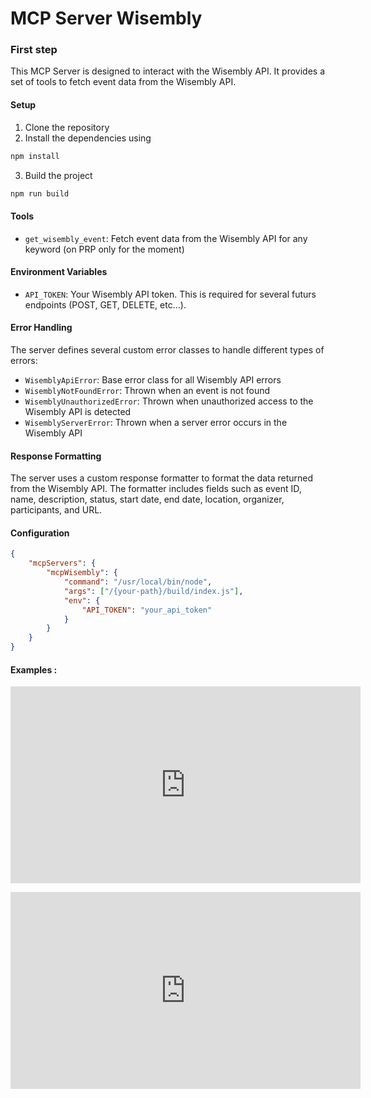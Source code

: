 # MCP Server Wisembly
### First step
This MCP Server is designed to interact with the Wisembly API. It provides a set of tools to fetch event data from the Wisembly API.

#### Setup

1. Clone the repository
2. Install the dependencies using 
```bash
npm install
```
3. Build the project 
```bash
npm run build
```

#### Tools

- `get_wisembly_event`: Fetch event data from the Wisembly API for any keyword (on PRP only for the moment)

#### Environment Variables

- `API_TOKEN`: Your Wisembly API token. This is required for several futurs endpoints (POST, GET, DELETE, etc…).

#### Error Handling

The server defines several custom error classes to handle different types of errors:

- `WisemblyApiError`: Base error class for all Wisembly API errors
- `WisemblyNotFoundError`: Thrown when an event is not found
- `WisemblyUnauthorizedError`: Thrown when unauthorized access to the Wisembly API is detected
- `WisemblyServerError`: Thrown when a server error occurs in the Wisembly API

#### Response Formatting

The server uses a custom response formatter to format the data returned from the Wisembly API. The formatter includes fields such as event ID, name, description, status, start date, end date, location, organizer, participants, and URL.

#### Configuration

```json
{
    "mcpServers": {
        "mcpWisembly": {
            "command": "/usr/local/bin/node",
            "args": ["/{your-path}/build/index.js"],
            "env": {
                "API_TOKEN": "your_api_token"
            }
        }
    }
}
```
#### Examples : 

[<iframe width="560" height="315" src="https://www.youtube.com/embed/zoWJfXctXCY?si=Y1qPJEIrWWMxhWH4" title="YouTube video player" frameborder="0" allow="accelerometer; autoplay; clipboard-write; encrypted-media; gyroscope; picture-in-picture; web-share" referrerpolicy="strict-origin-when-cross-origin" allowfullscreen></iframe>](https://www.youtube.com/embed/zoWJfXctXCY?si=Y1qPJEIrWWMxhWH4)

[<iframe width="560" height="315" src="https://www.youtube.com/embed/Pm3OWNuTWXA?si=KH91eJKfHZL9gY5L" title="YouTube video player" frameborder="0" allow="accelerometer; autoplay; clipboard-write; encrypted-media; gyroscope; picture-in-picture; web-share" referrerpolicy="strict-origin-when-cross-origin" allowfullscreen></iframe>](https://www.youtube.com/embed/Pm3OWNuTWXA?si=KH91eJKfHZL9gY5L)




